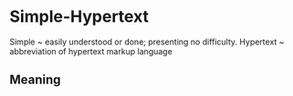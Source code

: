 # Simple-Hypertext

Simple ~ easily understood or done; presenting no difficulty.
Hypertext ~ abbreviation of hypertext markup language

## Meaning
